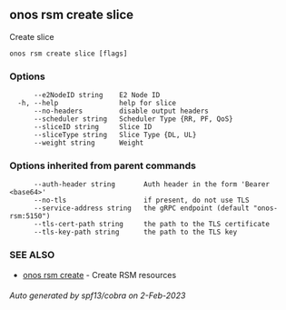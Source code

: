 <!--
SPDX-FileCopyrightText: 2019-present Open Networking Foundation <info@opennetworking.org>

SPDX-License-Identifier: Apache-2.0
-->

## onos rsm create slice

Create slice

```
onos rsm create slice [flags]
```

### Options

```
      --e2NodeID string    E2 Node ID
  -h, --help               help for slice
      --no-headers         disable output headers
      --scheduler string   Scheduler Type {RR, PF, QoS}
      --sliceID string     Slice ID
      --sliceType string   Slice Type {DL, UL}
      --weight string      Weight
```

### Options inherited from parent commands

```
      --auth-header string       Auth header in the form 'Bearer <base64>'
      --no-tls                   if present, do not use TLS
      --service-address string   the gRPC endpoint (default "onos-rsm:5150")
      --tls-cert-path string     the path to the TLS certificate
      --tls-key-path string      the path to the TLS key
```

### SEE ALSO

* [onos rsm create](onos_rsm_create.md)	 - Create RSM resources

###### Auto generated by spf13/cobra on 2-Feb-2023
